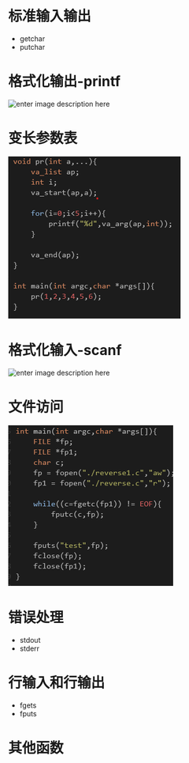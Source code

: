 # 标准输入输出

- getchar
- putchar

# 格式化输出-printf

![enter image description here](https://gss0.baidu.com/9fo3dSag_xI4khGko9WTAnF6hhy/zhidao/pic/item/3bf33a87e950352a347a7a395043fbf2b2118bec.jpg)

# 变长参数表

![批注 2019-07-06 163556](/assets/批注%202019-07-06%20163556.png)

# 格式化输入-scanf

![enter image description here](https://gss0.baidu.com/-Po3dSag_xI4khGko9WTAnF6hhy/zhidao/pic/item/d1160924ab18972ba7e65ffbe5cd7b899e510a26.jpg)

# 文件访问

![批注 2019-07-06 165650](/assets/批注%202019-07-06%20165650.png)

# 错误处理
- stdout
- stderr

# 行输入和行输出
- fgets
- fputs

# 其他函数